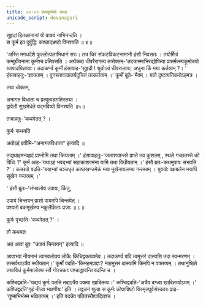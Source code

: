 ```yaml
---
title: ०४-०१ हंसकूर्मयोः कथा
unicode_script: devanagari
---
```

सुहृदां हितकामानां यो वाक्यं नाभिनन्दति ।  
स कूर्म इव दुर्बुद्धिः काष्ठाद्भ्रष्टो विनश्यति ॥ ४॥

'अस्ति मगधदेशे फुल्लोत्पलाभिधानं सरः। तत्र चिरं संकटविकटनामानौ हंसौ निवसतः । तयोर्मित्रं कम्बुग्रीवनामा कूर्मश्च प्रतिवसति । अथैकदा धीवरैरागत्य तत्रोक्तम्-'तदत्रास्माभिरद्योषित्वा प्रातर्मत्स्यकूमोदयो व्यापादयितव्याः। तदाकर्ण्य कूर्मो हंसावाह-'सुहृदौ ! श्रुतोऽयं धीवरालापः; अधुना किं मया कर्तव्यम् ?। ' हंसावाहतुः-'ज्ञायताम् । पुनस्तावत्प्रातर्यदुचितं तत्कर्तव्यम् ।' कूर्मो ब्रूते-'मैवम् । यतो दृष्टव्यतिकरोऽहमत्र ।  

तथा चोक्तम्,

अनागत विधाता च प्रत्युत्पन्नमतिस्तथा ।  
द्वावेतौ सुखमेधेते यद्भविष्यो विनश्यति ॥५॥  

तावाहतुः-'कथमेतत् ? ।  

कूर्मः कथयति

<div class="js_include" url="../../upakathAH/04-02_dUradarshImatsyAnAm_kathA/"  newLevelForH1="3" includeTitle="true"> </div>

अतोऽहं ब्रवीमि-"अनागतविधाता" इत्यादि ॥

तद्यथाहमन्यहृदं प्राप्नोमि तथा क्रियताम् ।' हंसावाहतुः-'जलाशयान्तरे प्राप्ते तव कुशलम् , स्थले गच्छतस्ते को विधिः ?' कूर्म आह-'यथाऽहं भवद्भ्यां सहाकाशवम॑ना यामि तथा विधीयताम् ।' हंसौ ब्रतः-कथमुपायः संभवति ?'। कच्छपो वदति-'यवाभ्यां चञ्चधृतं काष्ठखण्डमेकं मया मुखेनावलम्ब्य गन्तव्यम् । युवयोः पक्षबलेन मयापि सुखेन गन्तव्यम् ।'

' हंसौ ब्रूतः–'संभवत्येष उपायः; किंतु,

उपायं चिन्तयन् प्राशो पायमपि चिन्तयेत् ।  
पश्यतो बकमूर्खस्य नकुलैक्षिताः प्रजाः ॥ ८॥

कूर्मः पृच्छति-'कथमेतत् ?' ।  

तौ कथयतः

<div class="js_include" url="../../upakathAH/04-04_bakasarpanakulAnAm_kathA/"  newLevelForH1="3" includeTitle="true"> </div>

अत आवां ब्रूवः "उपायं चिन्तयन्" इत्यादि ॥

आवाभ्यां नीयमानं त्वामवलोक्य लोकैः किंचिद्वक्तव्यमेव । तदाकर्ण्य यदि त्वमुत्तरं दास्यसि तदा स्वन्मरणम् । तत्सर्वथाऽत्रैव स्थीयताम्।' कूर्मों वदति-'किमहमप्राज्ञः? नाहमुत्तरं दास्यामि किमपि न वक्तव्यम् । तथानुष्ठिते तथाविधं कूर्ममालोक्य सर्वे गोरचकाः पश्चाद्धावन्ति वदन्ति च ।  

कश्चिद्वदति-'यद्ययं कूर्मः पतति तदाऽत्रैव पक्त्वा खादितव्यः।' कश्चिद्वदति-'अत्रैव दग्ध्वा खादितव्योऽयम् ।' कश्चिद्वदति'गृहं नीत्वा भक्षणीयः' इति । तद्वचनं श्रुत्वा स कूर्मः कोपाविष्टो विस्मृतपूर्वसंस्कारः प्राह-'युष्माभिर्भस्म भक्षितव्यम् ।' इति वदन्नेव पतितस्तैापादितश्च । 
